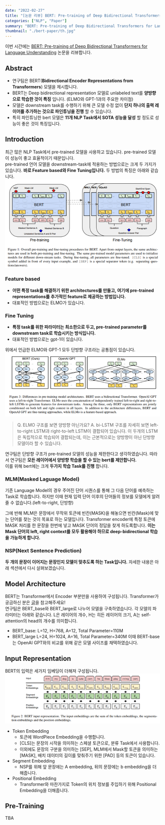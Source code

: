 ```yaml
---
date: "2022-02-27"
title: "[논문 리뷰] BERT: Pre-training of Deep Bidirectional Transformers for Language Understanding"
categories: ["NLP", "Paper"]
summary: "BERT: Pre-training of Deep Bidirectional Transformers for Language Understanding 논문을 리뷰합니다."
thumbnail: "./bert-paper/th.jpg"
---
```

이번 시간에는 [BERT: Pre-training of Deep Bidirectional Transformers for Language Understanding](https://arxiv.org/abs/1810.04805) 논문을 리뷰합니다.

## Abstract
- 연구팀은 BERT(**Bidirectional Encoder Representations from Transformers**) 모델을 제시합니다.
- BERT는 Deep bidirectional representation 모델로 unlabeled text를 **양방향으로 학습한 것이 특징** 입니다. (ELMO와 GPT-1과의 주요한 차이점)
- 모델은 downstream task를 수행하기 위해 큰 모델 수정 없이 **단지 하나의 출력 레이어를 추가하는 것으로 파인튜닝을 진행** 할 수 있습니다.
- 특히 파인튜닝한 bert 모델은 **11개 NLP Task에서 SOTA 성능을 달성** 할 정도로 성능이 좋은 것이 특징입니다.  

## Introduction
최근 많은 NLP Task에서 pre-trained 모델을 사용하고 있습니다. pre-trained 모델이 성능이 좋고 효율적이기 때문입니다.  
pre-trained 언어 모델을 downstream-task에 적용하는 방법으로는 크게 두 가지가 있습니다.
**바로 Feature based와 Fine Tuning입니다.** 두 방법의 특징은 아래와 같습니다.
![bert](./bert-paper/0.png "BERT 모델 구조")
### Feature based
- **어떤 특정 task를 해결하기 위한 architectures를 만들고, 여기에 pre-trained representations를 추가적인 feature로 제공하는 방법입니다.**
- 대표적인 방법으로는 ELMO가 있습니다.

### Fine Tuning
- **특정 task를 위한 파라미터는 최소한으로 두고, pre-trained parameter를 downstream task로 학습시키는 방식입니다.**
- 대표적인 방법으로는 gpt-1이 있습니다.  

위에서 언급한 ELMO와 GPT-1 모두 단방향 구조라는 공통점이 있습니다. 
![direction](./bert-paper/1.png "BERT VS GPT VS ELMO")
> Q. ELMO 구조를 보면 양방향 아닌가요?
> A.  bi-LSTM 구조를 자세히 보면 left-to-right LSTM과 right-to-left LSTM이 결합되어 있습니다. 이 두개의 LSTM은 독립적으로 학습되어 결합되는데, 이는 근본적으로는 양방향이 아닌 단방향 모델이라 할 수 있습니다.  

연구팀은 단방향 구조가 pre-trained 모델의 성능을 제한한다고 생각하였습니다. 따라서 연구팀은 **모든 레이어에서 양방향 학습을 할 수 있는 bert를 제안합니다.**  
이를 위해 bert에는 크게 **두가지 학습 Task를 진행** 합니다.  

### MLM(Masked Laguage Model)  
기존 Language Model의 경우 주어진 단어 시퀀스를 통해 그 다음 단어를 예측하는 Task로 학습합니다. 하지만 이때 현재 입력 단어 이후의 단어들의 정보를 모델에게 알려줄 수 없습니다.(left-to-right, 단방향) 

그에 반해 MLM은 문장에서 무작위 토큰에 빈칸(MASK)을 해놓으면 빈칸(Mask)에 맞는 단어를 찾는 것이 목표로 하는 모델입니다. Transformer encoder에 특정 토큰에 MASK 처리를 한 문장을 한번에 넣고 MASK 단어의 정답을 찾게 하도록합니다. **이는 Mask 단어의 left, right context를 모두 활용해야 하므로  deep-bidirectional  학습을 가능하게 합니다.**  

### NSP(Next Sentence Prediction)

**두 개의 문장이 이어지는 문장인지 모델이 맞추도록 하는 Task입니다.**  자세한 내용은 아래 섹션에서 다시 살펴보겠습니다.

## Model Architecture
BERT는 Transformer에서 Encoder 부분만을 사용하여 구성됩니다.
Transformer가 궁금하신 분은 [글](https://facerain.club/transformer-paper/)을 참고해주세요!  
연구팀은 BERT_base와 BERT_large로 나누어 모델을 구축하였습니다.
각 모델의 파라미터는 아래와 같습니다. L은 레이어의 개수, H는 히든 레이어의 크기, A는 self-attention의 head의 개수를 의미합니다.  
- BERT_base: L=12, H=768, A=12, Total Parameter=110M
- BERT_large L=24, H=1024, A=16, Total Parameter=340M
이때 BERT-base는 OpenAI GPT와의 비교를 위해 같은 모델 사이즈를 채택하였습니다.  

## Input Representation
BERT의 입력은 세가지 임베딩이 더해져 구성됩니다.
![input](./bert-paper/2.png "BERT의 Input")  
- Token Embedding
    - 토큰에 WordPiece Embedding을 수행합니다.
    - [CLS]는 문장의 시작을 의미하는 스페셜 토큰으로, 분류 Task에서 사용합니다.
    - 이외에도 문장의 구분을 의미하는 [SEP], MLM에서 Mask할 토큰을 의미하는 [MASK], 배치 데이터의 길이를 맞춰주기 위한 [PAD] 등의 토큰이 있습니다.
- Segment Embedding
    - NSP를 위해 앞 문장에는 A embedding, 뒤의 문장에는 b embedding을 더해줍니다.
- Positional Embedding
    - Transformer와 마찬가지로 Token의 위치 정보를 주입하기 위해 Positional Embedding을 더해줍니다.

## Pre-Training
TBA
